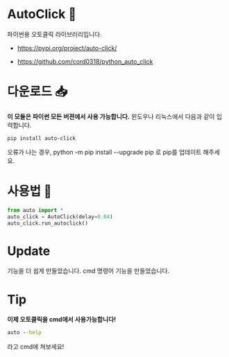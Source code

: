 # AutoClick 📱
파이썬용 오토클릭 라이브러리입니다.

* https://pypi.org/project/auto-click/
- https://github.com/cord0318/python_auto_click

# 다운로드 📥
**이 모듈은 파이썬 모든 버젼에서 사용 가능합니다.**
윈도우나 리눅스에서 다음과 같이 입력합니다.
```
pip install auto-click
```
오류가 나는 경우, python -m pip install --upgrade pip 로 pip를 업데이트 해주세요.

# 사용법 🤖
```python
from auto import *
auto_click = AutoClick(delay=0.04)
auto_click.run_autoclick()
```

# Update
기능을 더 쉽게 만들었습니다.
cmd 명령어 기능을 만들었습니다.


# Tip
**이제 오토클릭을 cmd에서 사용가능합니다!**
```cmd
auto --help
```
라고 cmd에 쳐보세요!